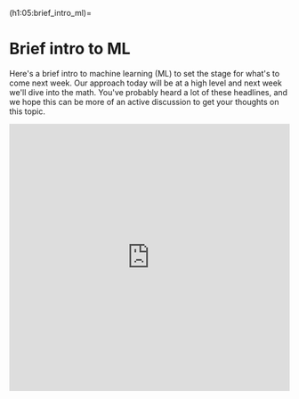 (h1:05:brief_intro_ml)=
# Brief intro to ML

Here's a brief intro to machine learning (ML) to set the stage for what's to come next week.
Our approach today will be at a high level and next week we'll dive into the math.
You've probably heard a lot of these headlines, and we hope this can be more of an active discussion to get your thoughts on this topic.

<iframe src="https://docs.google.com/presentation/d/e/2PACX-1vRxwbJjkMAp9HPqveZLUpu__drzRJoYBL7Rqsdrri5Rvo0rpBu7C_7WwAWBbX-zGvTElu3g_xHhvQlU/embed?start=false&loop=false&delayms=3000" frameborder="0" width="100%" height="480" allowfullscreen="true" mozallowfullscreen="true" webkitallowfullscreen="true"></iframe>

